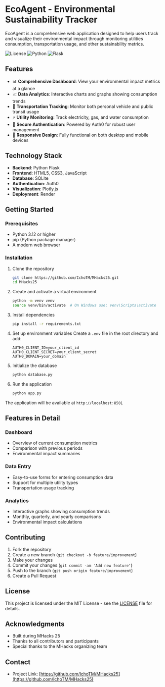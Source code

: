# EcoAgent - Environmental Sustainability Tracker

EcoAgent is a comprehensive web application designed to help users track and visualize their environmental impact through monitoring utilities consumption, transportation usage, and other sustainability metrics.

![License](https://img.shields.io/badge/license-MIT-blue.svg)
![Python](https://img.shields.io/badge/python-3.12-green.svg)
![Flask](https://img.shields.io/badge/flask-latest-green.svg)

## Features

- 📊 **Comprehensive Dashboard**: View your environmental impact metrics at a glance
- 📈 **Data Analytics**: Interactive charts and graphs showing consumption trends
- 🚗 **Transportation Tracking**: Monitor both personal vehicle and public transit usage
- ⚡ **Utility Monitoring**: Track electricity, gas, and water consumption
- 🔐 **Secure Authentication**: Powered by Auth0 for robust user management
- 📱 **Responsive Design**: Fully functional on both desktop and mobile devices

## Technology Stack

- **Backend**: Python Flask
- **Frontend**: HTML5, CSS3, JavaScript
- **Database**: SQLite
- **Authentication**: Auth0
- **Visualization**: Plotly.js
- **Deployment**: Render

## Getting Started

### Prerequisites

- Python 3.12 or higher
- pip (Python package manager)
- A modern web browser

### Installation

1. Clone the repository
   ```bash
   git clone https://github.com/IchoTM/MHacks25.git
   cd MHacks25
   ```

2. Create and activate a virtual environment
   ```bash
   python -m venv venv
   source venv/bin/activate  # On Windows use: venv\Scripts\activate
   ```

3. Install dependencies
   ```bash
   pip install -r requirements.txt
   ```

4. Set up environment variables
   Create a `.env` file in the root directory and add:
   ```
   AUTH0_CLIENT_ID=your_client_id
   AUTH0_CLIENT_SECRET=your_client_secret
   AUTH0_DOMAIN=your_domain
   ```

5. Initialize the database
   ```bash
   python database.py
   ```

6. Run the application
   ```bash
   python app.py
   ```

The application will be available at `http://localhost:8501`

## Features in Detail

### Dashboard
- Overview of current consumption metrics
- Comparison with previous periods
- Environmental impact summaries

### Data Entry
- Easy-to-use forms for entering consumption data
- Support for multiple utility types
- Transportation usage tracking

### Analytics
- Interactive graphs showing consumption trends
- Monthly, quarterly, and yearly comparisons
- Environmental impact calculations

## Contributing

1. Fork the repository
2. Create a new branch (`git checkout -b feature/improvement`)
3. Make your changes
4. Commit your changes (`git commit -am 'Add new feature'`)
5. Push to the branch (`git push origin feature/improvement`)
6. Create a Pull Request

## License

This project is licensed under the MIT License - see the [LICENSE](LICENSE) file for details.

## Acknowledgments

- Built during MHacks 25
- Thanks to all contributors and participants
- Special thanks to the MHacks organizing team

## Contact

- Project Link: [https://github.com/IchoTM/MHacks25](https://github.com/IchoTM/MHacks25)
